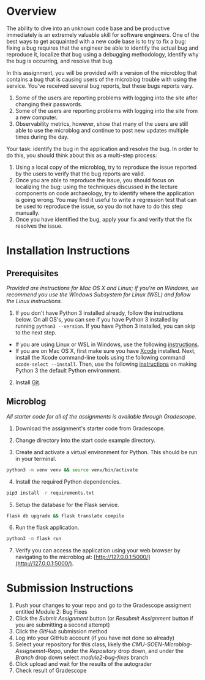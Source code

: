 # Overview

The ability to dive into an unknown code base and be productive immediately is an extremely valuable skill for software engineers.  One of the best ways to get acquainted with a new code base is to try to fix a bug: fixing a bug requires that the engineer be able to identify the actual bug and reproduce it, localize that bug using a debugging methodology, identify why the bug is occurring, and resolve that bug.

In this assignment, you will be provided with a version of the microblog that contains a bug that is causing users of the microblog trouble with using the service. You've received several bug reports, but these bugs reports vary.

1. Some of the users are reporting problems with logging into the site after changing their passwords.
2. Some of the users are reporting problems with logging into the site from a new computer.
3. Observability metrics, however, show that many of the users are still able to use the microblog and continue to post new updates multiple times during the day.

Your task: identify the bug in the application and resolve the bug.  In order to do this, you should think about this as a multi-step process:

1. Using a local copy of the microblog, try to reproduce the issue reported by the users to verify that the bug reports are valid.  
2. Once you are able to reproduce the issue, you should focus on localizing the bug: using the techniques discussed in the lecture components on code archaeology, try to identify where the application is going wrong.  You may find it useful to write a regression test that can be used to reproduce the issue, so you do not have to do this step manually.
3. Once you have identified the bug, apply your fix and verify that the fix resolves the issue.

# Installation Instructions

## Prerequisites 

_Provided are instructions for Mac OS X and Linux; if you're on Windows, we recommend you use the Windows Subsystem for Linux (WSL) and follow the Linux instructions._

1. If you don't have Python 3 installed already, follow the instructions below.  On all OS's, you can see if you have Python 3 installed by running `python3 --version`.  If you have Python 3 installed, you can skip to the next step.

* If you are using Linux or WSL in Windows, use the following [instructions](https://www.digitalocean.com/community/tutorials/how-to-install-python-3-and-set-up-a-programming-environment-on-an-ubuntu-20-04-server).  
* If you are on Mac OS X, first make sure you have [Xcode](https://developer.apple.com/xcode/) installed.  Next, install the Xcode command-line tools using the following command `xcode-select --install`.  Then, use the following [instructions](https://opensource.com/article/19/5/python-3-default-mac) on making Python 3 the default Python environment.

2. Install [Git](https://git-scm.com/book/en/v2/Getting-Started-Installing-Git).

## Microblog

_All starter code for all of the assignments is available through Gradescope._

1. Download the assignment's starter code from Gradescope.

2. Change directory into the start code example directory.

3. Create and activate a virtual environment for Python.  This should be run in your terminal.

```sh
python3 -m venv venv && source venv/bin/activate
```

4. Install the required Python dependencies.

```sh
pip3 install -r requirements.txt
```

5. Setup the database for the Flask service.

```sh
flask db upgrade && flask translate compile
```

6. Run the flask application.

```sh
python3 -m flask run
```

7. Verify you can access the application using your web browser by navigating to the microblog at: [http://127.0.0.1:5000/](http://127.0.0.1:5000/).

# Submission Instructions

1. Push your changes to your repo and go to the Gradescope assigment entitled Module 2: Bug Fixes
2. Click the _Submit Assignment_ button (or _Resubmit Assignment_ button if you are submitting a second attempt)
3. Click the _GitHub_ submission method
4. Log into your GitHub account (if you have not done so already)
5. Select your repository for this class, likely the _CMU-SOEN-Microblog-Assignemnt-Repo_, under the _Repository_ drop down, and under the _Branch_ drop down select _module2-bug-fixes_ branch
6. Click upload and wait for the results of the autograder
7. Check result of Gradescope 
